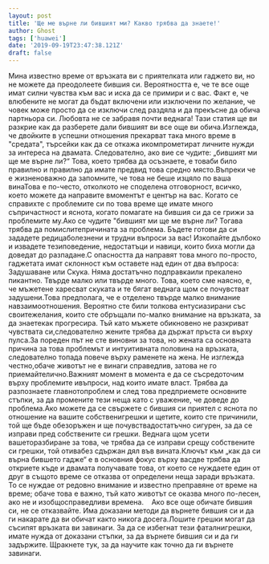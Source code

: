 ```yaml
---
layout: post
title: 'Ще ме върне ли бившият ми? Какво трябва да знаете!'
author: Ghost
tags: ['huawei']
date: '2019-09-19T23:47:38.121Z'
draft: false
---
```


Мина известно време от връзката ви с приятелката или гаджето ви, но не можете да преодолеете бившия си. Вероятността е, че те все още имат силни чувства към вас и иска да се примири и с вас. Факт е, че влюбените не могат да бъдат включени или изключени по желание, че човек може просто да се изключи след раздяла и да прекъсне да обича партньора си. Любовта не се забравя почти веднага! Тази статия ще ви разкрие как да разберете дали бившият ви все още ви обича.Изглежда, че двойките в успешни отношения прекарват така много време в "средата", търсейки как да се откажа икомпрометират личните нужди за интереса на двамата. Следователно, ако вие се чудите: „бившият ми ще ме върне ли?“ Това, което трябва да осъзнаете, е товаби било правилно и правилно да имате предвид това средно място.Въпреки че е жизненоважно да запомните, че това не беше изцяло по ваша винаТова е по-често, отколкото не споделена отговорност, всичко, което можете да направите вмоментът е център на вас. Когато се справихте с проблемите си по това време ще имате много съпричастност и яснота, когато помагате на бившия си да се грижи за проблемите му.Ако се чудите "бившият ми ще ме върне ли? Тогава трябва да помислитепричината за проблема. Бъдете готови да си зададете редицаболезнени и трудни въпроси за вас! Изкопайте дълбоко и извадете тезиповедение, недостатъци и навици, които биха могли да доведат до разпадане.С опасността да направят това много по-просто, гаджетата имат склонност към оставете над един от два въпроса: Задушаване или Скука. Няма достатъчно подправкаили прекалено пикантно. Твърде малко или твърде много. Това, което сме наясно, е, че мъжетене харесват скуката и те бягат веднага щом се почувстват задушени.Това предполага, че е отделено твърде малко внимание навзаимоотношения. Вероятно сте били толкова ентусиазирани със своитежелания, които сте обръщали по-малко внимание на връзката, за да знаетекак прогресира. Тъй като мъжете обикновено не разкриват чувствата си,следователно жените трябва да държат пръста си върху пулса.За пореден път не сте виновни за това, но жената са основната причина за това проблемът и интуитивната половина на връзката, следователно топада повече върху раменете на жена. Не изглежда честно,обаче животът не е винаги справедлив, затова не го приемайтелично.Важният момент в момента е да се съсредоточим върху проблемите ивъпроси, над които имате власт. Трябва да разпознаете главнотопроблем и след това предприемете основните стъпки, за да промените тези неща като с уважение, че доведе до проблема.Ако можете да се свържете с бившия си приятел с яснота по отношение на вашите собственигрешки и щетите, които сте причинили, той ще бъде обезоръжен и ще почувствадостатъчно сигурен, за да се изправи пред собствените си грешки. Веднага щом усети вашеторазбиране за това, че трябва да се изправи срещу собствените си грешки, той отивабез сдържан дял във вината.Ключът към „как да си върна бившето гадже“ е в основния фокус върху васдве трябва да откриете къде и двамата получавате това, от което се нуждаете един от друг в същото време се отказва от определени неща заради връзката. То се нуждае от редовно внимание и известно преправяне от време на време; обаче това е важно, тъй като животът се оказва много по-лесен, ако не и изобщосправедливи времена.    Ако все още обичате бившия си, не се отказвайте. Има доказани методи да върнете бившия си и да ги накарате да ви обичат както никога досега.Лошите грешки могат да съсипят връзката ви завинаги. За да се избегнат тези фаталнигрешки, имате нужда от доказани стъпки, за да върнете бившия си и да ги задържите. Щракнете тук, за да научите как точно да ги върнете завинаги.
